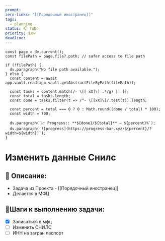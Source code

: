 ```yaml
---
prompt: 
zero-links: "[[Порядочный иностранец]]"
tags:
  - planning
status: 📫 ToDo
priority: ❕Low
deadline:
---
```

```dataviewjs
const page = dv.current();
const filePath = page.file?.path; // safer access to file path

if (!filePath) {
  dv.paragraph("No file path available.");
} else {
  const content = await app.vault.read(app.vault.getAbstractFileByPath(filePath));
  
  const tasks = content.match(/- \[[ xX]\] .*/g) || [];
  const total = tasks.length;
  const done = tasks.filter(t => /^- \[[xX]\]/.test(t)).length;
  
  const percent = total === 0 ? 0 : Math.round((done / total) * 100);
  const width = 700;
  
  dv.paragraph(`📈 Progress:: **${done}/${total}** — ${percent}%`);
  dv.paragraph(`![progress](https://progress-bar.xyz/${percent}/?width=${width})`);
}

```
# Изменить данные Снилс
## 📑 Описание:
- Задача из Проекта - [[Порядочный иностранец]]
- Делается в МФЦ

## 📍Шаги к выполнению задачи:
- [x] Записаться в мфц
- [ ] Изменить СНИЛС
- [ ] ИНН на загран паспорт